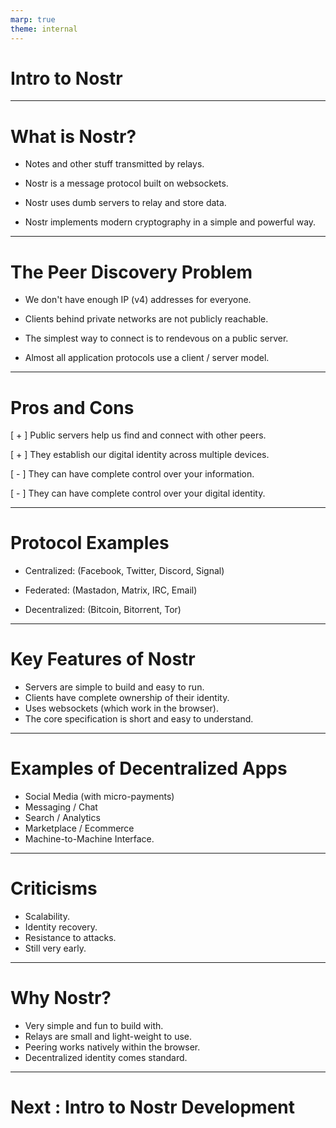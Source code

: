 ```yaml
---
marp: true
theme: internal
---
```


# Intro to Nostr

---

# What is Nostr?

* Notes and other stuff transmitted by relays.

* Nostr is a message protocol built on websockets.

* Nostr uses dumb servers to relay and store data.

* Nostr implements modern cryptography in a simple and powerful way.

---

# The Peer Discovery Problem

* We don't have enough IP (v4) addresses for everyone.

* Clients behind private networks are not publicly reachable.

* The simplest way to connect is to rendevous on a public server.

* Almost all application protocols use a client / server model.

---

# Pros and Cons 

[ + ] Public servers help us find and connect with other peers.

[ + ] They establish our digital identity across multiple devices.

[ - ] They can have complete control over your information.

[ - ] They can have complete control over your digital identity.

---

# Protocol Examples

* Centralized: (Facebook, Twitter, Discord, Signal)

* Federated: (Mastadon, Matrix, IRC, Email)

* Decentralized: (Bitcoin, Bitorrent, Tor)

---

# Key Features of Nostr

* Servers are simple to build and easy to run.
* Clients have complete ownership of their identity.
* Uses websockets (which work in the browser).
* The core specification is short and easy to understand.

---

# Examples of Decentralized Apps

* Social Media (with micro-payments)
  <!-- Damus, Amethyst, Iris, Snort -->
* Messaging / Chat
  <!-- Anigma, NostrChat, Vidya Live -->
* Search / Analytics
  <!-- Nostr.band, Zaplife.lol -->
* Marketplace / Ecommerce
  <!-- NostrMarket, Super Store  -->
* Machine-to-Machine Interface.
  <!-- NostrConnect, NostrEmitter -->

---

# Criticisms

* Scalability.
* Identity recovery.
* Resistance to attacks.
* Still very early.

---

# Why Nostr?

- Very simple and fun to build with.
- Relays are small and light-weight to use.
- Peering works natively within the browser.
- Decentralized identity comes standard.

---

# Next : Intro to Nostr Development
